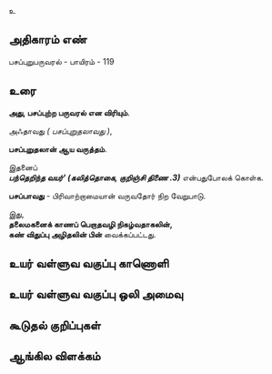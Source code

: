 உ


## அதிகாரம் எண்

பசப்புறுபருவரல் - பாயிரம் - 119 	

## உரை

**அது, பசப்புற்ற பருவரல் என விரியும்**.  

அஃதாவது _( பசப்புறுதலாவது )_,  

**பசப்புறுதலான் ஆய வருத்தம்**.  

இதனைப்  
_**பந்தெறிந்த வயர்' (கலித்தொகை, குறிஞ்சி திணை .3)**_ என்பதுபோலக் கொள்க.  

**பசப்பாவது** - பிரிவாற்றாமையான் வருவதோர் நிற வேறுபாடு.  

இது,  
**தலைமகனைக் காணப் பெறாதவழி நிகழ்வதாகலின்,  
கண் விதுப்பு அழிதலின் பின்** வைக்கப்பட்டது.

## உயர் வள்ளுவ வகுப்பு காணொளி


## உயர் வள்ளுவ வகுப்பு ஒலி அமைவு 


## கூடுதல் குறிப்புகள்


## ஆங்கில விளக்கம்


